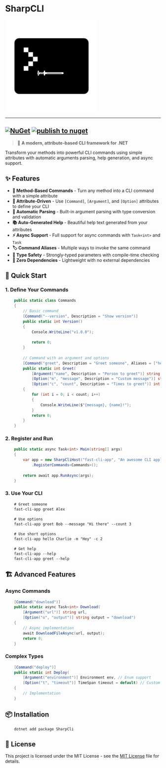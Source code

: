 # SharpCLI

<img src="icon.png" alt="drawing" width="300px"/><br>

---
[![NuGet](https://img.shields.io/nuget/v/sharpcli.svg)](https://www.nuget.org/packages/sharpcli)
[![publish to nuget](https://github.com/huneriann/sharpcli/actions/workflows/publish.yml/badge.svg)](https://github.com/huneriann/sharpcli/actions/workflows/publish.yml)
---

> 🚀 **A modern, attribute-based CLI framework for .NET** 

Transform your methods into powerful CLI commands using simple attributes with automatic arguments parsing, help
generation, and async support.

## ✨ Features

- **🎯 Method-Based Commands** - Turn any method into a CLI command with a simple attribute
- **📝 Attribute-Driven** - Use `[Command]`, `[Argument]`, and `[Option]` attributes to define your CLI
- **🔧 Automatic Parsing** - Built-in argument parsing with type conversion and validation
- **📚 Auto-Generated Help** - Beautiful help text generated from your attributes
- **⚡ Async Support** - Full support for async commands with `Task<int>` and `Task`
- **🏷️ Command Aliases** - Multiple ways to invoke the same command
- **🎨 Type Safety** - Strongly-typed parameters with compile-time checking
- **🚀 Zero Dependencies** - Lightweight with no external dependencies

## 🚀 Quick Start

### 1. Define Your Commands
```csharp
    public static class Commands
    {
        // Basic command
        [Command("--version", Description = "Show version")]
        public static int Version() 
        {
            Console.WriteLine("v1.0.0"); 
            
            return 0;
        }
        
        // Command with an argument and options
        [Command("greet", Description = "Greet someone", Aliases = ["hello", "hi"])]
        public static int Greet(
            [Argument("name", Description = "Person to greet")] string name,
            [Option("m", "message", Description = "Custom message")] string message = "Hello",
            [Option("c", "count", Description = "Times to greet")] int count = 1)
        {
            for (int i = 0; i < count; i++)
            {
                Console.WriteLine($"{message}, {name}!");
            }
            return 0;
        }
    }
```

### 2. Register and Run
```csharp
    public static async Task<int> Main(string[] args)
    {
        var app = new SharpCliHost("fast-cli-app", "An awesome CLI application")
            .RegisterCommands<Commands>();
    
        return await app.RunAsync(args);
    }
```

### 3. Use Your CLI
```
    # Greet someone
    fast-cli-app greet Alex
    
    # Use options
    fast-cli-app greet Bob --message "Hi there" --count 3
    
    # Use short options
    fast-cli-app hello Charlie -m "Hey" -c 2
    
    # Get help
    fast-cli-app --help
    fast-cli-app greet --help
```

## 🏗️ Advanced Features

### Async Commands
```csharp
    [Command("download")]
    public static async Task<int> Download(
        [Argument("url")] string url,
        [Option("o", "output")] string output = "download")
    {
        // Async implementation
        await DownloadFileAsync(url, output);
        return 0;
    }
```

### Complex Types
```csharp
    [Command("deploy")]
    public static int Deploy(
        [Argument("environment")] Environment env, // Enum support
        [Option("t", "timeout")] TimeSpan timeout = default) // Custom types
    {
        // Implementation
    }
```

## 📦 Installation
```text
    dotnet add package SharpCli
```

## 📄 License
This project is licensed under the MIT License - see the [MIT License](https://github.com/huneriann/sharpcli/blob/master/LICENSE.md) file for details.
